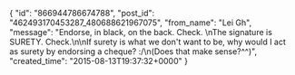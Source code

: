  {
   "id": "866944786674788",
   "post_id": "462493170453287_480688621967075",
   "from_name": "Lei Gh",
   "message": "Endorse, in black, on the back.  Check.  \nThe signature is SURETY.  Check.\n\nIf surety is what we don't want to be, why would I act as surety by endorsing a cheque?  :/\n(Does that make sense?^^)",
   "created_time": "2015-08-13T19:37:32+0000"
 }
